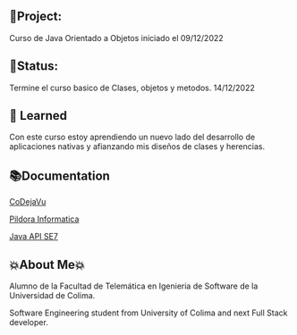 
## 👾Project:

Curso de Java Orientado a Objetos iniciado el 09/12/2022

## 🚀Status:
Termine el curso basico de Clases, objetos y metodos. 14/12/2022
## 🤠 Learned

Con este curso estoy aprendiendo un nuevo lado del desarrollo  de aplicaciones nativas y afianzando mis diseños de clases y herencias.


## 📚Documentation

[CoDejaVu](http://codejavu.blogspot.com/2014/05/sobreescritura-y-sobrecarga-de-metodos.html)

[Pildora Informatica](https://www.youtube.com/watch?v=U709qY6S9rA&list=PLU8oAlHdN5BktAXdEVCLUYzvDyqRQJ2lk)

[Java API SE7](https://docs.oracle.com/javase/7/docs/api/)



##  💥About Me💥
Alumno de la Facultad de Telemática en Igenieria de Software de la Universidad de Colima.

Software Engineering student from University of Colima and next Full Stack developer.


